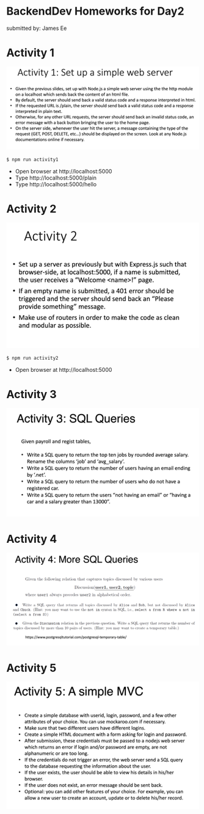 # BackendDev Homeworks for Day2
submitted by: James Ee



# Activity 1

![Acitivity 1](images/activity1.png)

```bash
$ npm run activity1
```

* Open browser at http://localhost:5000
* Type http://localhost:5000/plain
* Type http://localhost:5000/hello


# Activity 2

![Acitivity 2](images/activity2.png)

```bash
$ npm run activity2
```
* Open browser at http://localhost:5000


# Activity 3

![Acitivity 3](images/activity3.png)

# Activity 4

![Acitivity 4](images/activity4.png)

# Activity 5

![Acitivity 5](images/activity5.png)